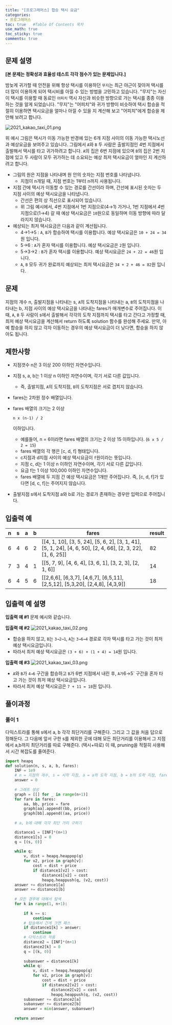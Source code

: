 ```yaml
---
title: "[프로그래머스] 합승 택시 요금"
categories: 
- 프로그래머스
toc: true   #Table Of Contents 목차 
use_math: true
toc_sticky: true
comments: true
---
```


## 문제 설명

**[본 문제는 정확성과 효율성 테스트 각각 점수가 있는 문제입니다.]**

밤늦게 귀가할 때 안전을 위해 항상 택시를 이용하던 `무지`는 최근 야근이 잦아져 택시를 더 많이 이용하게 되어 택시비를 아낄 수 있는 방법을 고민하고 있습니다. "무지"는 자신이 택시를 이용할 때 동료인 `어피치` 역시 자신과 비슷한 방향으로 가는 택시를 종종 이용하는 것을 알게 되었습니다. "무지"는 "어피치"와 귀가 방향이 비슷하여 택시 합승을 적절히 이용하면 택시요금을 얼마나 아낄 수 있을 지 계산해 보고 "어피치"에게 합승을 제안해 보려고 합니다.

![2021_kakao_taxi_01.png](https://grepp-programmers.s3.ap-northeast-2.amazonaws.com/files/production/715ff493-d1a0-44d8-9273-a785280b3f1e/2021_kakao_taxi_01.png)

위 예시 그림은 택시가 이동 가능한 반경에 있는 6개 지점 사이의 이동 가능한 택시노선과 예상요금을 보여주고 있습니다.
그림에서 `A`와 `B` 두 사람은 출발지점인 4번 지점에서 출발해서 택시를 타고 귀가하려고 합니다. `A`의 집은 6번 지점에 있으며 `B`의 집은 2번 지점에 있고 두 사람이 모두 귀가하는 데 소요되는 예상 최저 택시요금이 얼마인 지 계산하려고 합니다.

- 그림의 원은 지점을 나타내며 원 안의 숫자는 지점 번호를 나타냅니다.
  - 지점이 n개일 때, 지점 번호는 1부터 n까지 사용됩니다.
- 지점 간에 택시가 이동할 수 있는 경로를 간선이라 하며, 간선에 표시된 숫자는 두 지점 사이의 예상 택시요금을 나타냅니다.
  - 간선은 편의 상 직선으로 표시되어 있습니다.
  - 위 그림 예시에서, 4번 지점에서 1번 지점으로(4→1) 가거나, 1번 지점에서 4번 지점으로(1→4) 갈 때 예상 택시요금은 `10`원으로 동일하며 이동 방향에 따라 달라지지 않습니다.
- 예상되는 최저 택시요금은 다음과 같이 계산됩니다.
  - 4→1→5 : `A`, `B`가 합승하여 택시를 이용합니다. 예상 택시요금은 `10 + 24 = 34`원 입니다.
  - 5→6 : `A`가 혼자 택시를 이용합니다. 예상 택시요금은 `2`원 입니다.
  - 5→3→2 : `B`가 혼자 택시를 이용합니다. 예상 택시요금은 `24 + 22 = 46`원 입니다.
  - `A`, `B` 모두 귀가 완료까지 예상되는 최저 택시요금은 `34 + 2 + 46 = 82`원 입니다.

## 문제

지점의 개수 n, 출발지점을 나타내는 s, `A`의 도착지점을 나타내는 a, `B`의 도착지점을 나타내는 b, 지점 사이의 예상 택시요금을 나타내는 fares가 매개변수로 주어집니다. 이때, `A`, `B` 두 사람이 s에서 출발해서 각각의 도착 지점까지 택시를 타고 간다고 가정할 때, 최저 예상 택시요금을 계산해서 return 하도록 solution 함수를 완성해 주세요.
만약, 아예 합승을 하지 않고 각자 이동하는 경우의 예상 택시요금이 더 낮다면, 합승을 하지 않아도 됩니다.

## 제한사항

- 지점갯수 n은 3 이상 200 이하인 자연수입니다.

- 지점 s, a, b는 1 이상 n 이하인 자연수이며, 각기 서로 다른 값입니다.

  - 즉, 출발지점, `A`의 도착지점, `B`의 도착지점은 서로 겹치지 않습니다.

- fares는 2차원 정수 배열입니다.

- fares 배열의 크기는 2 이상

   

  ```
  n x (n-1) / 2
  ```

   

  이하입니다.

  - 예를들어, n = 6이라면 fares 배열의 크기는 2 이상 15 이하입니다. (`6 x 5 / 2 = 15`)
  - fares 배열의 각 행은 [c, d, f] 형태입니다.
  - c지점과 d지점 사이의 예상 택시요금이 `f`원이라는 뜻입니다.
  - 지점 c, d는 1 이상 n 이하인 자연수이며, 각기 서로 다른 값입니다.
  - 요금 f는 1 이상 100,000 이하인 자연수입니다.
  - fares 배열에 두 지점 간 예상 택시요금은 1개만 주어집니다. 즉, [c, d, f]가 있다면 [d, c, f]는 주어지지 않습니다.

- 출발지점 s에서 도착지점 a와 b로 가는 경로가 존재하는 경우만 입력으로 주어집니다.

## 입출력 예

| n    | s    | a    | b    | fares                                                        | result |
| ---- | ---- | ---- | ---- | ------------------------------------------------------------ | ------ |
| 6    | 4    | 6    | 2    | [[4, 1, 10], [3, 5, 24], [5, 6, 2], [3, 1, 41], [5, 1, 24], [4, 6, 50], [2, 4, 66], [2, 3, 22], [1, 6, 25]] | 82     |
| 7    | 3    | 4    | 1    | [[5, 7, 9], [4, 6, 4], [3, 6, 1], [3, 2, 3], [2, 1, 6]]      | 14     |
| 6    | 4    | 5    | 6    | [[2,6,6], [6,3,7], [4,6,7], [6,5,11], [2,5,12], [5,3,20], [2,4,8], [4,3,9]] | 18     |

## 입출력 예 설명

**입출력 예 #1**
문제 예시와 같습니다.

**입출력 예 #2**
![2021_kakao_taxi_02.png](https://grepp-programmers.s3.ap-northeast-2.amazonaws.com/files/production/934fcb5a-f844-4b02-b7fa-46198123be05/2021_kakao_taxi_02.png)

- 합승을 하지 않고, `B`는 `3→2→1`, `A`는 `3→6→4` 경로로 각자 택시를 타고 가는 것이 최저 예상 택시요금입니다.
- 따라서 최저 예상 택시요금은 `(3 + 6) + (1 + 4) = 14`원 입니다.

**입출력 예 #3**
![2021_kakao_taxi_03.png](https://grepp-programmers.s3.ap-northeast-2.amazonaws.com/files/production/179cc8ad-73d2-46c9-95e9-2363f3cb345d/2021_kakao_taxi_03.png)

- `A`와 `B`가 `4→6` 구간을 합승하고 `B`가 6번 지점에서 내린 후, `A가`6→5` 구간을 혼자 타고 가는 것이 최저 예상 택시요금입니다.
- 따라서 최저 예상 택시요금은 `7 + 11 = 18`원 입니다.

## 풀이과정

### 풀이 1

다익스트라를 통해 s에서 a, b 각각 최단거리를 구해준다. 그리고 그 값을 처음 답으로 정해둔다. 그 다음에 앞서 구한 s를 제외한 곳에 대해 모든 최단거리를 이용해서 그 지점에서 a,b까지 최단거리를 따로 구해준다. (택시+따로) 이 때, pruning을 적절히 사용해서 시간 복잡도를 줄여준다.

```python
import heapq
def solution(n, s, a, b, fares):
    INF = 1e9
    # n = 지점의 개수, s = 시작 지점, a = a의 도착 지점, b = b의 도착 지점, fares = 요금
    answer = 0
    
    # 그래프 생성
    graph = [[] for _ in range(n+1)]
    for fare in fares:
        aa, bb, price = fare
        graph[aa].append((bb, price))
        graph[bb].append((aa, price))
    
    # a, b에 대해 각각 최단 거리 구하기

    distance1 = [INF]*(n+1)
    distance1[s] = 0
    q = [(s, 0)]
        
    while q:
        v, dist = heapq.heappop(q)
        for v2, price in graph[v]:
            cost = dist + price
            if distance1[v2] > cost:
                distance1[v2] = cost
                heapq.heappush(q, (v2, cost))
    answer += distance1[a]
    answer += distance1[b]
    
    # 모든 경우에 대해서 탐색
    for k in range(1, n+1):
        
        if k == s:
            continue
        # 탑승해서 간게 크면 패스
        if distance1[k] > answer:
            continue
        # 다익스트라 적용
        distance2 = [INF]*(n+1)
        distance2[k] = 0
        q = [(k, 0)]
        
        subanswer = distance1[k]
        while q:
            v, dist = heapq.heappop(q)
            for v2, price in graph[v]:
                cost = dist + price
                if distance2[v2] > cost:
                    distance2[v2] = cost
                    heapq.heappush(q, (v2, cost))
        subanswer += distance2[a]
        subanswer += distance2[b]
        answer = min(answer, subanswer)
        
    return answer
```

